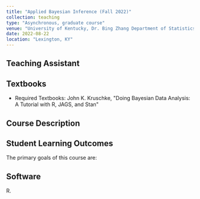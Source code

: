 ```yaml
---
title: "Applied Bayesian Inference (Fall 2022)"
collection: teaching
type: "Asynchronous, graduate course"
venue: "University of Kentucky, Dr. Bing Zhang Department of Statistics"
date: 2022-08-22
location: "Lexington, KY"
---
```


## Teaching Assistant

## Textbooks
* Required Textbooks: John K. Kruschke, "Doing Bayesian Data Analysis: A Tutorial with R, JAGS, and Stan"

## Course Description

## Student Learning Outcomes
The primary goals of this course are:


## Software
R.
